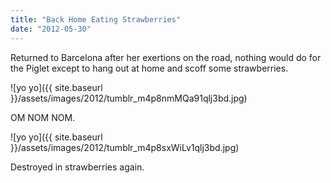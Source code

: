 ```yaml
---
title: "Back Home Eating Strawberries"
date: "2012-05-30"
---
```


Returned to Barcelona after her exertions on the road, nothing would do for the Piglet except to hang out at home and scoff some strawberries.

![yo yo]({{ site.baseurl }}/assets/images/2012/tumblr_m4p8nmMQa91qlj3bd.jpg)

OM NOM NOM.

![yo yo]({{ site.baseurl }}/assets/images/2012/tumblr_m4p8sxWiLv1qlj3bd.jpg)

Destroyed in strawberries again.
